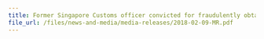 ```yaml
---
title: Former Singapore Customs officer convicted for fraudulently obtaining GST tourist refunds 
file_url: /files/news-and-media/media-releases/2018-02-09-MR.pdf
---
```

